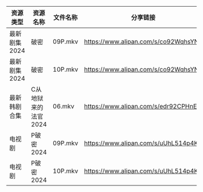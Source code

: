| 资源类型     | 资源名称         | 文件名称    | 分享链接                                 | 更新时间                |
| -------- | ------------ | ------- | ------------------------------------ | ------------------- |
| 最新剧集2024 | 破密           | 09P.mkv | https://www.alipan.com/s/co92WqhsYNe | 2024-10-06 00:11:10 |
| 最新剧集2024 | 破密           | 10P.mkv | https://www.alipan.com/s/co92WqhsYNe | 2024-10-06 00:11:09 |
| 最新韩剧合集   | C从地狱来的法官2024 | 06.mkv  | https://www.alipan.com/s/edr92CPHnET | 2024-10-06 00:05:22 |
| 电视剧      | P破密2024      | 09P.mkv | https://www.alipan.com/s/uUhL514p4K1 | 2024-10-06 00:06:26 |
| 电视剧      | P破密2024      | 10P.mkv | https://www.alipan.com/s/uUhL514p4K1 | 2024-10-06 00:06:26 |
